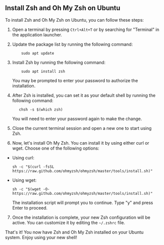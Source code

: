 ## Install Zsh and Oh My Zsh on Ubuntu

To install Zsh and Oh My Zsh on Ubuntu, you can follow these steps:

1. Open a terminal by pressing `Ctrl+Alt+T` or by searching for "Terminal" in the application launcher.

2. Update the package list by running the following command:
    ```shell
        sudo apt update
    ```

3. Install Zsh by running the following command:
    ```shell
        sudo apt install zsh
    ```
    You may be prompted to enter your password to authorize the installation.

4. After Zsh is installed, you can set it as your default shell by running the following command:
    ```shell
       chsh -s $(which zsh)
    ```
    You will need to enter your password again to make the change.

5. Close the current terminal session and open a new one to start using Zsh.

6. Now, let's install Oh My Zsh. You can install it by using either curl or wget. Choose one of the following options:

- Using curl:
  ```shell
  sh -c "$(curl -fsSL https://raw.github.com/ohmyzsh/ohmyzsh/master/tools/install.sh)"
  ```

- Using wget:
  ```shell
  sh -c "$(wget -O- https://raw.github.com/ohmyzsh/ohmyzsh/master/tools/install.sh)"
  ```

    The installation script will prompt you to continue. Type "y" and press Enter to proceed.

7. Once the installation is complete, your new Zsh configuration will be active. You can customize it by editing the `~/.zshrc` file.

That's it! You now have Zsh and Oh My Zsh installed on your Ubuntu system. Enjoy using your new shell!
